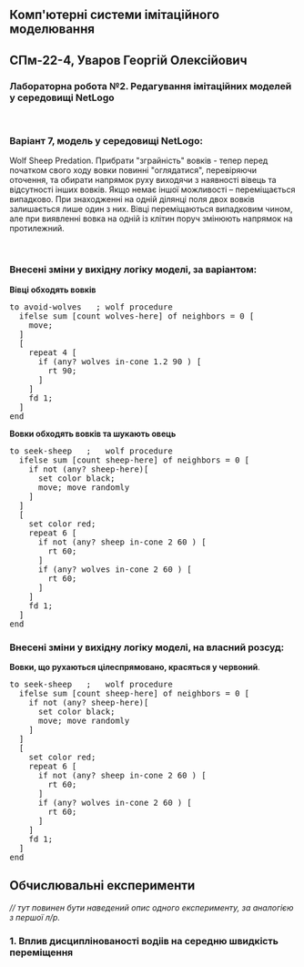 ## Комп'ютерні системи імітаційного моделювання
## СПм-22-4, **Уваров Георгій Олексійович**
### Лабораторна робота №**2**. Редагування імітаційних моделей у середовищі NetLogo

<br>

### Варіант 7, модель у середовищі NetLogo:
Wolf Sheep Predation. Прибрати "зграйність" вовків - тепер перед початком свого ходу вовки повинні "оглядатися", перевіряючи оточення, та обирати напрямок руху виходячи з наявності вівець та відсутності інших вовків. Якщо немає іншої можливості – переміщається випадково. При знаходженні на одній ділянці поля двох вовків залишається лише один з них. Вівці переміщаються випадковим чином, але при виявленні вовка на одній із клітин поруч змінюють напрямок на протилежний.

<br>

### Внесені зміни у вихідну логіку моделі, за варіантом:

**Вівці обходять вовків**

<pre>
to avoid-wolves   ; wolf procedure
  ifelse sum [count wolves-here] of neighbors = 0 [
    move;
  ]
  [
    repeat 4 [
      if (any? wolves in-cone 1.2 90 ) [
        rt 90;
      ]
    ]
    fd 1;
  ]
end
</pre>

**Вовки обходять вовків та шукають овець**

<pre>
to seek-sheep   ;   wolf procedure
  ifelse sum [count sheep-here] of neighbors = 0 [
    if not (any? sheep-here)[
      set color black;
      move; move randomly
    ]
  ]
  [
    set color red;
    repeat 6 [
      if not (any? sheep in-cone 2 60 ) [
        rt 60;
      ]
      if (any? wolves in-cone 2 60 ) [
        rt 60;
      ]
    ]
    fd 1;
  ]
end
</pre>

### Внесені зміни у вихідну логіку моделі, на власний розсуд:

**Вовки, що рухаються цілеспрямовано, красяться у червоний**.

<pre>
to seek-sheep   ;   wolf procedure
  ifelse sum [count sheep-here] of neighbors = 0 [
    if not (any? sheep-here)[
      set color black;
      move; move randomly
    ]
  ]
  [
    set color red;
    repeat 6 [
      if not (any? sheep in-cone 2 60 ) [
        rt 60;
      ]
      if (any? wolves in-cone 2 60 ) [
        rt 60;
      ]
    ]
    fd 1;
  ]
end
</pre>

## Обчислювальні експерименти
*// тут повинен бути наведений опис одного експерименту, за аналогією з першої л/р.* 
### 1. Вплив дисциплінованості водіів на середню швидкість переміщення
